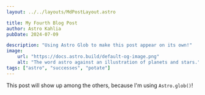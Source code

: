 ```yaml
---
layout: ../../layouts/MdPostLayout.astro

title: My Fourth Blog Post
author: Astro Kahlia
pubDate: 2024-07-09

description: "Using Astro Glob to make this post appear on its own!"
image:
    url: "https://docs.astro.build/default-og-image.png"
    alt: "The word astro against an illustration of planets and stars."
tags: ["astro", "successes", "potate"]
---
```

This post will show up among the others, because I'm using `Astro.glob()`!

